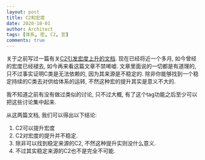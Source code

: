```yaml
---
layout: post
title: C2和宏度
date: 2020-10-01
author: Architect
tags: [体系, 密, C2, 宏]
comments: true
---
```


关于之前写过一篇有关[C2引发宏度上升的文档](https://easonback26.github.io/ShadowArchive/OPBP_02_thoughts/). 现在已经将近一个多月, 如今曾经的宏度已经褪去, 如今再来看这篇文章不禁唏嘘.  文章里面说的一切都是有道理的, 只不过事实证明C类是无法依赖的, 因为其来源是不稳定的. 除非你能够找到一个稳定持续的C类去对供给体系的运转, 不然这种宏的提升其实是意义不大的. 

我不知道之前有没有做过类似的讨论, 只不过大概, 有了这个tag功能之后至少可以把这些讨论集中起来. 

从这两篇文档, 我们可以得出以下结论: 

1. C2可以提升宏度
2. C2对宏度的提升并不稳定. 
3. 除非可以找到稳定来源的C2, 不然这种提升实则没什么意义. 
4. 不过其实稳定来源的C2也不是完全不可能. 

